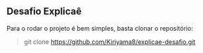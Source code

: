 ## Desafio Explicaê

Para o rodar o projeto é bem simples, basta clonar o repositório:

> git clone https://github.com/Kiriyama8/explicae-desafio.git
